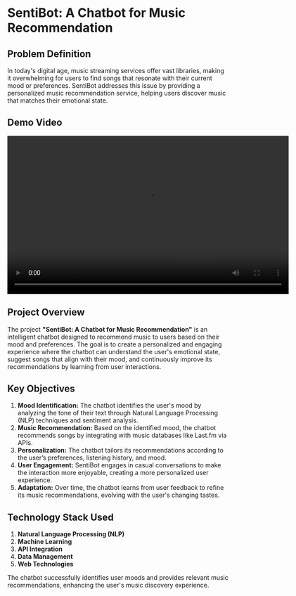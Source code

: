 # SentiBot: A Chatbot for Music Recommendation

## Problem Definition
In today's digital age, music streaming services offer vast libraries, making it overwhelming for users to find songs that resonate with their current mood or preferences. SentiBot addresses this issue by providing a personalized music recommendation service, helping users discover music that matches their emotional state.

## Demo Video

<video width="640" height="360" controls>
  <source src="path/to/your/video.mp4" type="video/mp4">

</video>

## Project Overview
The project **"SentiBot: A Chatbot for Music Recommendation"** is an intelligent chatbot designed to recommend music to users based on their mood and preferences. The goal is to create a personalized and engaging experience where the chatbot can understand the user's emotional state, suggest songs that align with their mood, and continuously improve its recommendations by learning from user interactions.

## Key Objectives

1. **Mood Identification:** The chatbot identifies the user's mood by analyzing the tone of their text through Natural Language Processing (NLP) techniques and sentiment analysis.
2. **Music Recommendation:** Based on the identified mood, the chatbot recommends songs by integrating with music databases like Last.fm via APIs.
3. **Personalization:** The chatbot tailors its recommendations according to the user’s preferences, listening history, and mood.
4. **User Engagement:** SentiBot engages in casual conversations to make the interaction more enjoyable, creating a more personalized user experience.
5. **Adaptation:** Over time, the chatbot learns from user feedback to refine its music recommendations, evolving with the user's changing tastes.

## Technology Stack Used
1. **Natural Language Processing (NLP)**
2. **Machine Learning**
3. **API Integration**
4. **Data Management**
5. **Web Technologies**

The chatbot successfully identifies user moods and provides relevant music recommendations, enhancing the user's music discovery experience.



